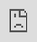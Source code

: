 ```yaml
---
layout: post
published: true
title: Outdoor balcony
image: http://www.fredonia.edu/pr/virtual360/science_center/2014_05/images/3_o_2.jpg
---
```

<iframe style="position:fixed; top:0px; left:0px; bottom:0px; right:0px; width:100%; height:100%; border:none; margin:0; padding:0; overflow:hidden; z-index:999999;" src="http://www.fredonia.edu/pr/virtual360/science_center/2014_05/3.html" frameBorder="0">If you see nothing here, your browser may be out of date.</iframe>
